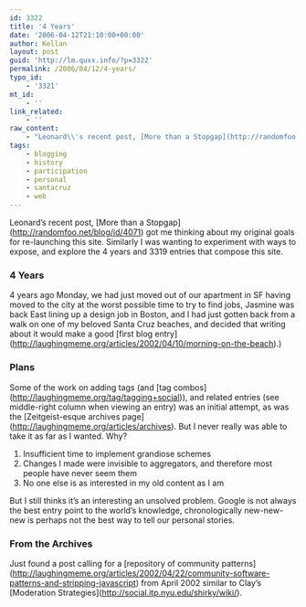 ```yaml
---
id: 3322
title: '4 Years'
date: '2006-04-12T21:10:00+00:00'
author: Kellan
layout: post
guid: 'http://lm.quxx.info/?p=3322'
permalink: /2006/04/12/4-years/
typo_id:
    - '3321'
mt_id:
    - ''
link_related:
    - ''
raw_content:
    - "Leonard\\'s recent post, [More than a Stopgap](http://randomfoo.net/blog/id/4071) got me thinking about my original goals for re-launching this site.  Similarly I was wanting to experiment with ways to expose, and explore the 4 years and 3319 entries that compose this site.  \r\n\r\n### 4 Years \r\n\r\n4 years ago Monday, we had just moved out of our apartment in SF having moved to the city at the worst possible time to try to find jobs, Jasmine was back East lining up a design job in Boston, and I had just gotten back from a walk on one of my beloved Santa Cruz beaches, and decided that writing about it would make a good [first blog entry](http://laughingmeme.org/articles/2002/04/10/morning-on-the-beach).)\r\n\r\n### Plans\r\n\r\nSome of the work on adding tags (and [tag combos](http://laughingmeme.org/tag/tagging+social)), and related entries (see middle-right column when viewing an entry) was an initial attempt, as was the [Zeitgeist-esque archives page](http://laughingmeme.org/articles/archives).  But I never really was able to take it as far as I wanted.  Why?\r\n\r\n0.  Insufficient time to implement grandiose schemes\r\n1.  Changes I made were invisible to aggregators, and therefore most\r\npeople have never seem them\r\n2.  No one else is as interested in my old content as I am\r\n\r\nBut I still thinks it\\'s an interesting an unsolved problem.  Google is not always the best entry point to the world\\'s knowledge, chronologically new-new-new is perhaps not the best way to tell our personal stories.\r\n\r\n### From the Archives\r\n\r\nJust found a post calling for a [repository of community patterns](http://laughingmeme.org/articles/2002/04/22/community-software-patterns-and-stripping-javascript) from April 2002 similar to Clay\\'s [Moderation Strategies](http://social.itp.nyu.edu/shirky/wiki/)."
tags:
    - blogging
    - history
    - participation
    - personal
    - santacruz
    - web
---
```


Leonard’s recent post, \[More than a Stopgap\](http://randomfoo.net/blog/id/4071) got me thinking about my original goals for re-launching this site. Similarly I was wanting to experiment with ways to expose, and explore the 4 years and 3319 entries that compose this site.

### 4 Years

4 years ago Monday, we had just moved out of our apartment in SF having moved to the city at the worst possible time to try to find jobs, Jasmine was back East lining up a design job in Boston, and I had just gotten back from a walk on one of my beloved Santa Cruz beaches, and decided that writing about it would make a good \[first blog entry\](http://laughingmeme.org/articles/2002/04/10/morning-on-the-beach).)

### Plans

Some of the work on adding tags (and \[tag combos\](http://laughingmeme.org/tag/tagging+social)), and related entries (see middle-right column when viewing an entry) was an initial attempt, as was the \[Zeitgeist-esque archives page\](http://laughingmeme.org/articles/archives). But I never really was able to take it as far as I wanted. Why?

1. Insufficient time to implement grandiose schemes
2. Changes I made were invisible to aggregators, and therefore most people have never seem them
3. No one else is as interested in my old content as I am

But I still thinks it’s an interesting an unsolved problem. Google is not always the best entry point to the world’s knowledge, chronologically new-new-new is perhaps not the best way to tell our personal stories.

### From the Archives

Just found a post calling for a \[repository of community patterns\](http://laughingmeme.org/articles/2002/04/22/community-software-patterns-and-stripping-javascript) from April 2002 similar to Clay’s \[Moderation Strategies\](http://social.itp.nyu.edu/shirky/wiki/).